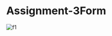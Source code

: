 # Assignment-3Form
![f1](https://github.com/yadnika10/Assignment-3Form/assets/122971264/b0790b25-f068-4600-b6c1-78270425fc75)
